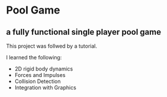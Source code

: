 # Pool Game

## a fully functional single player pool game 

This project was follwed by a tutorial. 

I learned the following:

* 2D rigid body dynamics
* Forces and Impulses
* Collision Detection
* Integration with Graphics
